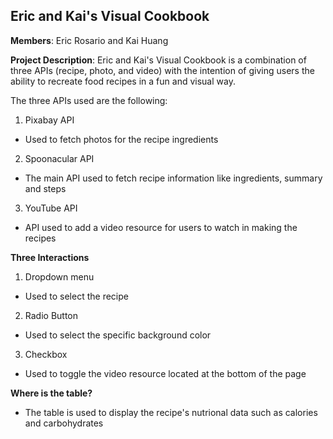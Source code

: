 ## Eric and Kai's Visual Cookbook

**Members**: Eric Rosario and Kai Huang

**Project Description**: Eric and Kai's Visual Cookbook is a combination of three APIs (recipe, photo, and video) with the intention of giving users the ability to recreate food recipes in a fun and visual way.

The three APIs used are the following:
1. Pixabay API
- Used to fetch photos for the recipe ingredients
2. Spoonacular API
- The main API used to fetch recipe information like ingredients, summary and steps
3. YouTube API
- API used to add a video resource for users to watch in making the recipes

**Three Interactions**
1. Dropdown menu
- Used to select the recipe
2. Radio Button
- Used to select the specific background color
3. Checkbox
- Used to toggle the video resource located at the bottom of the page

**Where is the table?**
- The table is used to display the recipe's nutrional data such as calories and carbohydrates